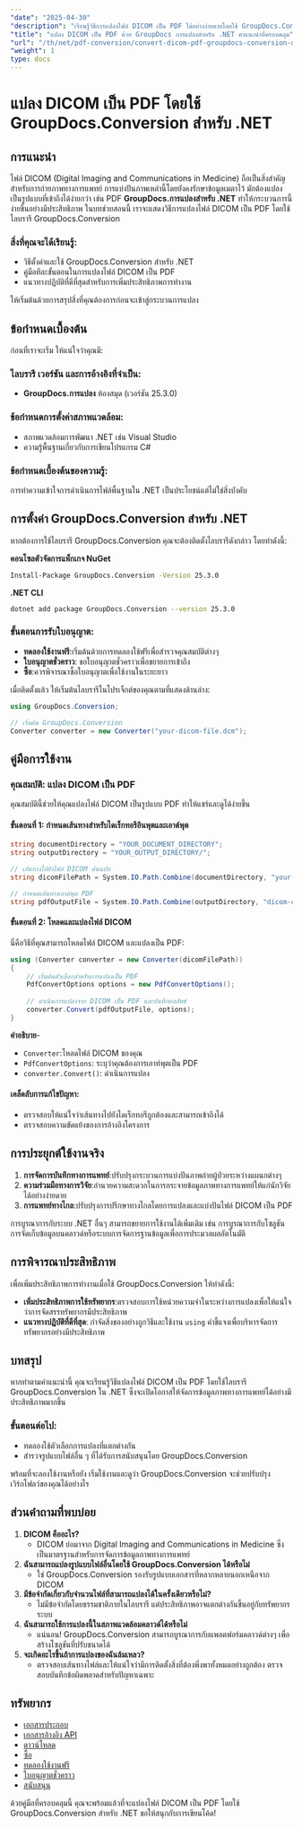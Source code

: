 ```yaml
---
"date": "2025-04-30"
"description": "เรียนรู้วิธีการแปลงไฟล์ DICOM เป็น PDF ได้อย่างง่ายดายโดยใช้ GroupDocs.Conversion สำหรับ .NET คำแนะนำทีละขั้นตอนนี้ครอบคลุมถึงการตั้งค่า การใช้งาน และแนวทางปฏิบัติที่ดีที่สุด"
"title": "แปลง DICOM เป็น PDF ด้วย GroupDocs การแปลงสำหรับ .NET คำแนะนำที่ครอบคลุม"
"url": "/th/net/pdf-conversion/convert-dicom-pdf-groupdocs-conversion-dotnet/"
"weight": 1
type: docs
---
```

# แปลง DICOM เป็น PDF โดยใช้ GroupDocs.Conversion สำหรับ .NET
## การแนะนำ
ไฟล์ DICOM (Digital Imaging and Communications in Medicine) ถือเป็นสิ่งสำคัญสำหรับการถ่ายภาพทางการแพทย์ การแบ่งปันภาพเหล่านี้โดยยังคงรักษาข้อมูลเมตาไว้ มักต้องแปลงเป็นรูปแบบที่เข้าถึงได้ง่ายกว่า เช่น PDF **GroupDocs.การแปลงสำหรับ .NET** ทำให้กระบวนการนี้ง่ายขึ้นอย่างมีประสิทธิภาพ ในบทช่วยสอนนี้ เราจะแสดงวิธีการแปลงไฟล์ DICOM เป็น PDF โดยใช้ไลบรารี GroupDocs.Conversion

### สิ่งที่คุณจะได้เรียนรู้:
- วิธีตั้งค่าและใช้ GroupDocs.Conversion สำหรับ .NET
- คู่มือทีละขั้นตอนในการแปลงไฟล์ DICOM เป็น PDF
- แนวทางปฏิบัติที่ดีที่สุดสำหรับการเพิ่มประสิทธิภาพการทำงาน

ให้เริ่มต้นด้วยการสรุปสิ่งที่คุณต้องการก่อนจะเข้าสู่กระบวนการแปลง

## ข้อกำหนดเบื้องต้น
ก่อนที่เราจะเริ่ม ให้แน่ใจว่าคุณมี:

### ไลบรารี เวอร์ชัน และการอ้างอิงที่จำเป็น:
- **GroupDocs.การแปลง** ห้องสมุด (เวอร์ชัน 25.3.0)

### ข้อกำหนดการตั้งค่าสภาพแวดล้อม:
- สภาพแวดล้อมการพัฒนา .NET เช่น Visual Studio
- ความรู้พื้นฐานเกี่ยวกับการเขียนโปรแกรม C#

### ข้อกำหนดเบื้องต้นของความรู้:
การทำความเข้าใจการดำเนินการไฟล์พื้นฐานใน .NET เป็นประโยชน์แต่ไม่ใช่สิ่งบังคับ

## การตั้งค่า GroupDocs.Conversion สำหรับ .NET
หากต้องการใช้ไลบรารี GroupDocs.Conversion คุณจะต้องติดตั้งไลบรารีดังกล่าว โดยทำดังนี้:

**คอนโซลตัวจัดการแพ็กเกจ NuGet**
```bash
Install-Package GroupDocs.Conversion -Version 25.3.0
```

**.NET CLI**
```bash
dotnet add package GroupDocs.Conversion --version 25.3.0
```

### ขั้นตอนการรับใบอนุญาต:
- **ทดลองใช้งานฟรี**:เริ่มต้นด้วยการทดลองใช้ฟรีเพื่อสำรวจคุณสมบัติต่างๆ
- **ใบอนุญาตชั่วคราว**: ขอใบอนุญาตชั่วคราวเพื่อขยายการเข้าถึง
- **ซื้อ**:ควรพิจารณาซื้อใบอนุญาตเพื่อใช้งานในระยะยาว

เมื่อติดตั้งแล้ว ให้เริ่มต้นไลบรารีในโปรเจ็กต์ของคุณตามที่แสดงด้านล่าง:

```csharp
using GroupDocs.Conversion;

// เริ่มต้น GroupDocs.Conversion
Converter converter = new Converter("your-dicom-file.dcm");
```

## คู่มือการใช้งาน
### คุณสมบัติ: แปลง DICOM เป็น PDF
คุณสมบัตินี้ช่วยให้คุณแปลงไฟล์ DICOM เป็นรูปแบบ PDF ทำให้แชร์และดูได้ง่ายขึ้น

#### ขั้นตอนที่ 1: กำหนดเส้นทางสำหรับไดเร็กทอรีอินพุตและเอาต์พุต
```csharp
string documentDirectory = "YOUR_DOCUMENT_DIRECTORY";
string outputDirectory = "YOUR_OUTPUT_DIRECTORY/";

// เส้นทางไปยังไฟล์ DICOM ต้นฉบับ
string dicomFilePath = System.IO.Path.Combine(documentDirectory, "your-dicom-file.dcm");

// กำหนดเส้นทางเอาต์พุต PDF
string pdfOutputFile = System.IO.Path.Combine(outputDirectory, "dicom-converted-to.pdf");
```
#### ขั้นตอนที่ 2: โหลดและแปลงไฟล์ DICOM
นี่คือวิธีที่คุณสามารถโหลดไฟล์ DICOM และแปลงเป็น PDF:
```csharp
using (Converter converter = new Converter(dicomFilePath))
{
    // เริ่มต้นตัวเลือกสำหรับการแปลงเป็น PDF
    PdfConvertOptions options = new PdfConvertOptions();
    
    // ดำเนินการแปลงจาก DICOM เป็น PDF และบันทึกผลลัพธ์
    converter.Convert(pdfOutputFile, options);
}
```
**คำอธิบาย**- 
- `Converter`:โหลดไฟล์ DICOM ของคุณ
- `PdfConvertOptions`: ระบุว่าคุณต้องการเอาท์พุตเป็น PDF
- `converter.Convert()`: ดำเนินการแปลง

#### เคล็ดลับการแก้ไขปัญหา:
- ตรวจสอบให้แน่ใจว่าเส้นทางไปยังไดเร็กทอรีถูกต้องและสามารถเข้าถึงได้
- ตรวจสอบความขัดแย้งของการอ้างอิงโครงการ

## การประยุกต์ใช้งานจริง
1. **การจัดการบันทึกทางการแพทย์**:ปรับปรุงกระบวนการแบ่งปันภาพถ่ายผู้ป่วยระหว่างแผนกต่างๆ
2. **ความร่วมมือทางการวิจัย**:อำนวยความสะดวกในการกระจายข้อมูลภาพทางการแพทย์ให้แก่นักวิจัยได้อย่างง่ายดาย
3. **การแพทย์ทางไกล**:ปรับปรุงการปรึกษาทางไกลโดยการแปลงและแบ่งปันไฟล์ DICOM เป็น PDF

การบูรณาการกับระบบ .NET อื่นๆ สามารถขยายการใช้งานได้เพิ่มเติม เช่น การบูรณาการกับโซลูชันการจัดเก็บข้อมูลบนคลาวด์หรือระบบการจัดการฐานข้อมูลเพื่อการประมวลผลอัตโนมัติ

## การพิจารณาประสิทธิภาพ
เพื่อเพิ่มประสิทธิภาพการทำงานเมื่อใช้ GroupDocs.Conversion ให้ทำดังนี้:
- **เพิ่มประสิทธิภาพการใช้ทรัพยากร**:ตรวจสอบการใช้หน่วยความจำในระหว่างการแปลงเพื่อให้แน่ใจว่าการจัดสรรทรัพยากรมีประสิทธิภาพ
- **แนวทางปฏิบัติที่ดีที่สุด**: กำจัดสิ่งของอย่างถูกวิธีและใช้งาน `using` คำชี้แจงเพื่อบริหารจัดการทรัพยากรอย่างมีประสิทธิภาพ

## บทสรุป
หากทำตามคำแนะนำนี้ คุณจะเรียนรู้วิธีแปลงไฟล์ DICOM เป็น PDF โดยใช้ไลบรารี GroupDocs.Conversion ใน .NET ซึ่งจะเปิดโอกาสให้จัดการข้อมูลภาพทางการแพทย์ได้อย่างมีประสิทธิภาพมากขึ้น

### ขั้นตอนต่อไป:
- ทดลองใช้ตัวเลือกการแปลงที่แตกต่างกัน
- สำรวจรูปแบบไฟล์อื่น ๆ ที่ได้รับการสนับสนุนโดย GroupDocs.Conversion

พร้อมที่จะลองใช้งานหรือยัง เริ่มใช้งานและดูว่า GroupDocs.Conversion จะช่วยปรับปรุงเวิร์กโฟลว์ของคุณได้อย่างไร

## ส่วนคำถามที่พบบ่อย
1. **DICOM คืออะไร?**
   - DICOM ย่อมาจาก Digital Imaging and Communications in Medicine ซึ่งเป็นมาตรฐานสำหรับการจัดการข้อมูลภาพทางการแพทย์
2. **ฉันสามารถแปลงรูปแบบไฟล์อื่นโดยใช้ GroupDocs.Conversion ได้หรือไม่**
   - ใช่ GroupDocs.Conversion รองรับรูปแบบเอกสารที่หลากหลายนอกเหนือจาก DICOM
3. **มีข้อจำกัดเกี่ยวกับจำนวนไฟล์ที่สามารถแปลงได้ในครั้งเดียวหรือไม่?**
   - ไม่มีข้อจำกัดโดยธรรมชาติภายในไลบรารี แต่ประสิทธิภาพอาจแตกต่างกันขึ้นอยู่กับทรัพยากรระบบ
4. **ฉันสามารถใช้การแปลงนี้ในสภาพแวดล้อมคลาวด์ได้หรือไม่**
   - แน่นอน! GroupDocs.Conversion สามารถบูรณาการกับแพลตฟอร์มคลาวด์ต่างๆ เพื่อสร้างโซลูชันที่ปรับขนาดได้
5. **จะเกิดอะไรขึ้นถ้าการแปลงของฉันล้มเหลว?**
   - ตรวจสอบเส้นทางไฟล์และให้แน่ใจว่ามีการติดตั้งสิ่งที่ต้องพึ่งพาทั้งหมดอย่างถูกต้อง ตรวจสอบบันทึกข้อผิดพลาดสำหรับปัญหาเฉพาะ

## ทรัพยากร
- [เอกสารประกอบ](https://docs.groupdocs.com/conversion/net/)
- [เอกสารอ้างอิง API](https://reference.groupdocs.com/conversion/net/)
- [ดาวน์โหลด](https://releases.groupdocs.com/conversion/net/)
- [ซื้อ](https://purchase.groupdocs.com/buy)
- [ทดลองใช้งานฟรี](https://releases.groupdocs.com/conversion/net/)
- [ใบอนุญาตชั่วคราว](https://purchase.groupdocs.com/temporary-license/)
- [สนับสนุน](https://forum.groupdocs.com/c/conversion/10)

ด้วยคู่มือที่ครอบคลุมนี้ คุณจะพร้อมแล้วที่จะแปลงไฟล์ DICOM เป็น PDF โดยใช้ GroupDocs.Conversion สำหรับ .NET ขอให้สนุกกับการเขียนโค้ด!